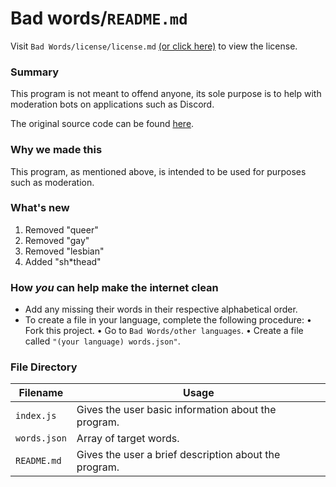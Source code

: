 # Bad words/`README.md`
Visit `Bad Words/license/license.md` [(or click here)](https://repl.it/@NovawareTech/Bad-words#license/license.md) to view the license. 

### Summary
This program is not meant to offend anyone, its sole purpose
is to help with moderation bots on applications such as Discord. 

The original source code can be found [here](https://github.com/web-mech/badwords/edit/master/lib/lang.json). 

### Why we made this
This program, as mentioned above, is intended to be used for 
purposes such as moderation.

### What's new
1. Removed "queer"
2. Removed "gay"
3. Removed "lesbian"
4. Added "sh*thead"

### How *you* can help make the internet clean
- Add any missing their words in their respective 
alphabetical order.
- To create a file in your language, complete the
following procedure:
	• Fork this project.
	• Go to `Bad Words/other languages`.
	• Create a file called `"(your language) words.json"`.

### File Directory

Filename | Usage
--- | ---
`index.js` | Gives the user basic information about the program.
`words.json` | Array of target words.
`README.md` | Gives the user a brief description about the program.
